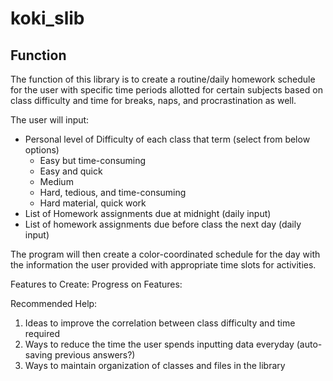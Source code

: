 # koki_slib

## Function
The function of this library is to create a routine/daily homework schedule for the user with specific time periods allotted for certain subjects based on class difficulty and time for breaks, naps, and procrastination as well. 

The user will input: 
* Personal level of Difficulty of each class that term (select from below options) 
  * Easy but time-consuming 
  * Easy and quick 
  * Medium
  * Hard, tedious, and time-consuming 
  * Hard material, quick work 
* List of Homework assignments due at midnight (daily input)
* List of homework assignments due before class the next day (daily input) 

The program will then create a color-coordinated schedule for the day with the information the user provided with appropriate time slots for activities. 

Features to Create:
Progress on Features: 

Recommended Help:
1) Ideas to improve the correlation between class difficulty and time required
2) Ways to reduce the time the user spends inputting data everyday (auto-saving previous answers?)
3) Ways to maintain organization of classes and files in the library 

